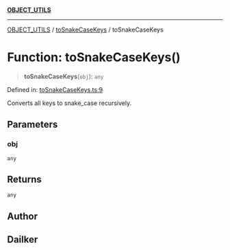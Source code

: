 [**OBJECT_UTILS**](../../README.md)

***

[OBJECT_UTILS](../../README.md) / [toSnakeCaseKeys](../README.md) / toSnakeCaseKeys

# Function: toSnakeCaseKeys()

> **toSnakeCaseKeys**(`obj`): `any`

Defined in: [toSnakeCaseKeys.ts:9](https://github.com/dailker/everyutil/blob/d12555c550c1d59295f536d15822ff0e97aceecb/src/object/toSnakeCaseKeys.ts#L9)

Converts all keys to snake_case recursively.

## Parameters

### obj

`any`

## Returns

`any`

## Author

## Dailker
